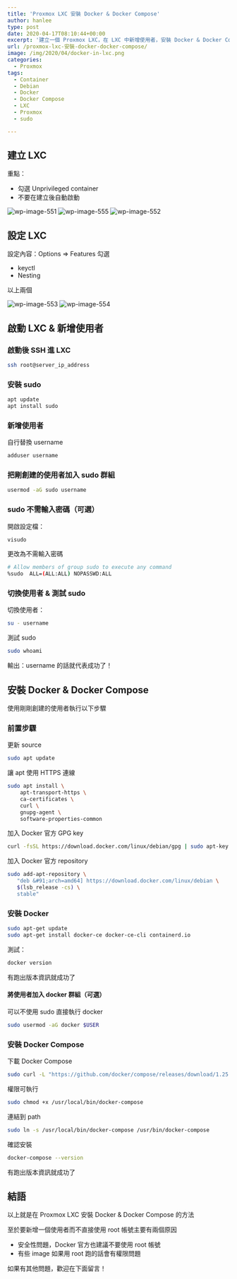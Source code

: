 ```yaml
---
title: 'Proxmox LXC 安裝 Docker & Docker Compose'
author: hanlee
type: post
date: 2020-04-17T08:10:44+00:00
excerpt: '建立一個 Proxmox LXC，在 LXC 中新增使用者，安裝 Docker & Docker Compose。'
url: /proxmox-lxc-安裝-docker-docker-compose/
image: /img/2020/04/docker-in-lxc.png
categories:
  - Proxmox
tags:
  - Container
  - Debian
  - Docker
  - Docker Compose
  - LXC
  - Proxmox
  - sudo

---
```

## 建立 LXC

重點：

  * 勾選 Unprivileged container
  * 不要在建立後自動啟動


![wp-image-551](/img/2020/04/スクリーンショット-2020-04-17-16.08.06-1024x747.png)
![wp-image-555](/img/2020/04/スクリーンショット-2020-04-17-16.08.19.png)
![wp-image-552](/img/2020/04/スクリーンショット-2020-04-17-16.10.13-1024x748.png)

## 設定 LXC

設定內容：Options => Features 勾選

  * keyctl
  * Nesting

以上兩個


![wp-image-553](/img/2020/04/スクリーンショット-2020-04-17-16.10.38.png)
![wp-image-554](/img/2020/04/スクリーンショット-2020-04-17-16.10.46.png)

## 啟動 LXC & 新增使用者

### 啟動後 SSH 進 LXC

```bash
ssh root@server_ip_address
```

### 安裝 sudo

```bash
apt update
apt install sudo
```

### 新增使用者

自行替換 username

```bash
adduser username
```

### 把剛創建的使用者加入 sudo 群組

```bash
usermod -aG sudo username
```

### sudo 不需輸入密碼（可選）

開啟設定檔：

```bash
visudo
```

更改為不需輸入密碼

```bash
# Allow members of group sudo to execute any command
%sudo  ALL=(ALL:ALL) NOPASSWD:ALL
```

### 切換使用者 & 測試 sudo

切換使用者：

```bash
su - username
```

測試 sudo

```bash
sudo whoami
```

輸出：username 的話就代表成功了！

## 安裝 Docker & Docker Compose

使用剛剛創建的使用者執行以下步驟

### 前置步驟

更新 source

```bash
sudo apt update
```

讓 apt 使用 HTTPS 連線

```bash
sudo apt install \
    apt-transport-https \
    ca-certificates \
    curl \
    gnupg-agent \
    software-properties-common
```

加入 Docker 官方 GPG key

```bash
curl -fsSL https://download.docker.com/linux/debian/gpg | sudo apt-key add -
```

加入 Docker 官方 repository

```bash
sudo add-apt-repository \
   "deb &#91;arch=amd64] https://download.docker.com/linux/debian \
   $(lsb_release -cs) \
   stable"
```

### 安裝 Docker

```bash
sudo apt-get update
sudo apt-get install docker-ce docker-ce-cli containerd.io
```

測試：

```bash
docker version
```

有跑出版本資訊就成功了

#### 將使用者加入 docker 群組（可選）

可以不使用 sudo 直接執行 docker

```bash
sudo usermod -aG docker $USER
```

### 安裝 Docker Compose

下載 Docker Compose

```bash
sudo curl -L "https://github.com/docker/compose/releases/download/1.25.5/docker-compose-$(uname -s)-$(uname -m)" -o /usr/local/bin/docker-compose
```

權限可執行

```bash
sudo chmod +x /usr/local/bin/docker-compose
```

連結到 path

```bash
sudo ln -s /usr/local/bin/docker-compose /usr/bin/docker-compose
```

確認安裝

```bash
docker-compose --version
```

有跑出版本資訊就成功了

## 結語

以上就是在 Proxmox LXC 安裝 Docker & Docker Compose 的方法

至於要新增一個使用者而不直接使用 root 帳號主要有兩個原因

  * 安全性問題，Docker 官方也建議不要使用 root 帳號
  * 有些 image 如果用 root 跑的話會有權限問題

如果有其他問題，歡迎在下面留言！
